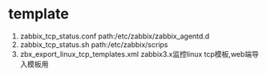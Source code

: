 # template

1. zabbix_tcp_status.conf
path:/etc/zabbix/zabbix_agentd.d
2. zabbix_tcp_status.sh
path:/etc/zabbix/scrips
3. zbx_export_linux_tcp_templates.xml
zabbix3.x监控linux tcp模板,web端导入模板用
